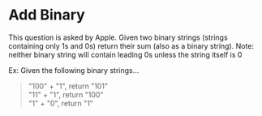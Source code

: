 # Add Binary

This question is asked by Apple. Given two binary strings (strings containing only 1s and 0s) return their sum (also as a binary string).
Note: neither binary string will contain leading 0s unless the string itself is 0


Ex: Given the following binary strings...

> "100" + "1", return "101"<br>
> "11" + "1", return "100"<br>
> "1" + "0", return  "1"
